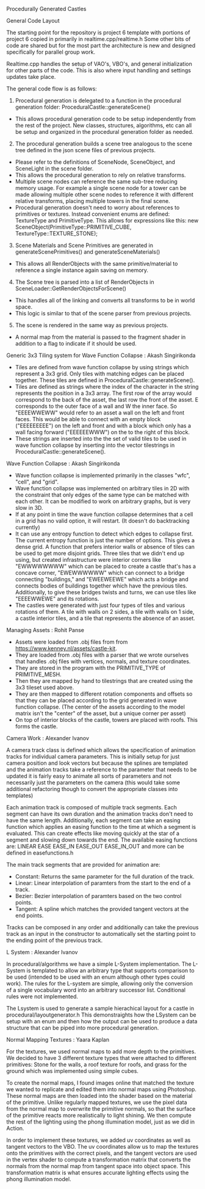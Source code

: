 Procedurally Generated Castles



General Code Layout

The starting point for the repository is project 6 template with portions of project 6 copied in primarily in realtime.cpp/realtime.h
Some other bits of code are shared but for the most part the architecture is new and designed specifically for parallel group work.

Realtime.cpp handles the setup of VAO's, VBO's, and general initialization for other parts of the code. This is also where input handling
and settings updates take place.

The general code flow is as follows:
1. Procedural generation is delegated to a function in the procedural generation folder: ProceduralCastle::generateScene()
  - This allows procedural generation code to be setup independently from the rest of the project. New classes, structures, 
    algorithms, etc can all be setup and organized in the procedural generation folder as needed.
2. The procedural generation builds a scene tree analogous to the scene tree defined in the json scene files of previous projects.
  - Please refer to the definitions of SceneNode, SceneObject, and SceneLight in the scene folder.
  - This allows the procedural generation to rely on relative transforms.
  - Multiple scene nodes can reference the same sub-tree reducing memory usage. For example a single scene node for a tower can be
    made allowing multiple other scene nodes to reference it with different relative transforms, placing multiple towers in the
    final scene.
  - Procedural generation doesn't need to worry about references to primitives or textures. Instead convenient enums are defined:
    TextureType and PrimitiveType. This allows for expressions like this:
    new SceneObject(PrimitiveType::PRIMITIVE_CUBE, TextureType::TEXTURE_STONE);
3. Scene Materials and Scene Primitives are generated in generateScenePrimitives() and generateSceneMaterials()
  - This allows all RenderObjects with the same primitive/material to reference a single instance again saving on memory.
4. The Scene tree is parsed into a list of RenderObjects in SceneLoader::GetRenderObjectsForScene()
  - This handles all of the linking and converts all transforms to be in world space.
  - This logic is similar to that of the scene parser from previous projects.
5. The scene is rendered in the same way as previous projects.
  - A normal map from the material is passed to the fragment shader in addition to a flag to indicate if it should be used.

Generic 3x3 Tiling system for Wave Function Collapse : Akash Singirikonda

- Tiles are defined from wave function collapse by using strings which represent a 3x3 grid. Only tiles with matching edges can be placed together. These tiles are defined in ProceduralCastle::generateScene().
- Tiles are defined as strings where the index of the character in the string represents the position in a 3x3 array. The first row of the array would correspond to the back of the asset, the last row the front of the asset. E corresponds to the outer face of a wall and W the inner face. So "EEEEWWEWW" would refer to an asset a wall on the left and front faces. This would be able to connect with an empty block ("EEEEEEEEE") on the left and front and with a block which only has a wall facing forward ("EEEEEEWWW") on the to the right of this block.
- These strings are inserted into the the set of valid tiles to be used in wave function collapse by inserting into the vector tilestrings in ProceduralCastle::generateScene().

Wave Function Collapse : Akash Singirikonda 

- Wave function collapse is implemented primarily in the classes "wfc", "cell", and "grid".
- Wave function collapse was implemented on arbitrary tiles in 2D with the constraint that only edges of the same type can be matched with each other. It can be modified to work on arbitrary graphs, but is very slow in 3D.
- If at any point in time the wave function collapse determines that a cell in a grid has no valid option, it will restart. (It doesn't do backtracking currently)
- It can use any entropy function to detect which edges to collapse first. The current entropy function is just the number of options. This gives a dense grid. A function that prefers interior walls or absence of tiles can be used to get more disjoint grids. Three tiles that we didn't end up using, but created infrastructure were interior corners like "EWWWWWWWW" which can be placed to create a castle that's has a concave corner, "EWEWWWWWW" which can connect to a bridge connecting "buildings," and "EWEEWEEWE" which acts a bridge and connects bodies of buildings together which have the previous tiles. Additionally, to give these bridges twists and turns, we can use tiles like "EEEEWWEWE" and its rotations.
- The castles were generated with just four types of tiles and various rotations of them. A tile with walls on 2 sides, a tile with walls on 1 side, a castle interior tiles, and a tile that represents the absence of an asset.

Managing Assets : Rohit Panse

- Assets were loaded from .obj files from from https://www.kenney.nl/assets/castle-kit.
- They are loaded from .obj files with a parser that we wrote ourselves that handles .obj files with vertices, normals, and texture coordinates.
- They are stored in the program with the PRIMITIVE_TYPE of PRIMITIVE_MESH.
- Then they are mapped by hand to tilestrings that are created using the 3x3 tileset used above.
- They are then mapped to different rotation components and offsets so that they can be placed according to the grid generated in wave function collapse. (The center of the assets according to the model matrix isn't the "center" of the asset, but a unique corner per asset)
- On top of interior blocks of the castle, towers are placed with roofs. This forms the castle.

Camera Work : Alexander Ivanov

A camera track class is defined which allows the specification of animation tracks for individual camera parameters. 
This is initially setup for just camera position and look vectors but because the splines are templated and the animation tracks take
a reference to the parameter that needs to be updated it is fairly easy to animate all sorts of parameters and not necessarily just
the parameters on the camera (this would take some additional refactoring though to convert the appropriate classes into templates)

Each animation track is composed of multiple track segments. Each segment can have its own duration and the animation tracks don't need to 
have the same length. Additionally, each segment can take an easing function which applies an easing function to the time at which a segment
is evaluated. This can create effects like moving quickly at the star of a segment and slowing down towards the end.
The available easing functions are:
    LINEAR
    EASE
    EASE_IN
    EASE_OUT
    EASE_IN_OUT
and more can be defined in easefunctions.h

The main track segments that are provided for animation are:
 - Constant: Returns the same parameter for the full duration of the track.
 - Linear: Linear interpolation of paramters from the start to the end of a track.
 - Bezier: Bezier interpolation of paramters based on the two control points.
 - Tangent: A spline which matches the provided tangent vectors at the end points.
 
Tracks can be composed in any order and additionally can take the previous track as an input in the constructor to automatically
set the starting point to the ending point of the previous track.


L System : Alexander Ivanov

In procedural/algorithms we have a simple L-System implementation. The L-System is templated to allow an arbitrary type that supports
comparison to be used (intended to be used with an enum although other types could work). The rules for the L-system are simple, 
allowing only the conversion of a single vocabulary word into an arbitrary successor list. Conditional rules were not implemented.

The Lsystem is used to generate a sample hierachical layout for a castle in procedural/layoutgenerator.h
This demonstraights how the LSystem can be setup with an enum and then how the output can be used to produce a data structure that can
be piped into more procedural generation.


Normal Mapping Textures : Yaara Kaplan

For the textures, we used normal maps to add more depth to the primitives. We decided to have 3 different texture types that were 
attached to different primitives: Stone for the walls, a roof texture for roofs, and grass for the ground which was implemented using 
simple cubes. 

To create the normal maps, I found images online that matched the texture we wanted to replicate and edited them into normal maps 
using Photoshop. These normal maps are then loaded into the shader based on the material of the primitive. Unlike regularly mapped 
textures, we use the pixel data from the normal map to overwrite the primitive normals, so that the surface of the primitive reacts more 
realistically to light shining. We then compute the rest of the lighting using the phong illumination model, just as we did in Action.

In order to implement these textures, we added uv coordinates as well as tangent vectors to the VBO. The uv coordinates allow us to map 
the textures onto the primitives with the correct pixels, and the tangent vectors are used in the vertex shader to compute a 
transformation matrix that converts the normals from the normal map from tangent space into object space. This transformation matrix is
what ensures accurate lighting effects using the phong illumination model.
